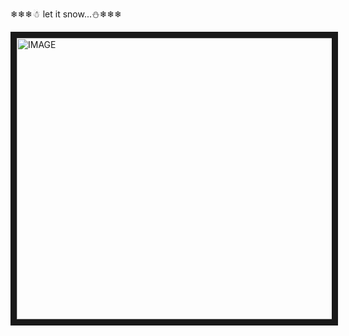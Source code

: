 ❄❄❄☃ let it snow...⛄❄❄❄


<a href="https://www.linkedin.com/feed/update/urn:li:activity:6852414611526864896/" target="_blank"><img src="https://user-images.githubusercontent.com/91973134/147613061-20050f81-c290-4fad-8d67-2358c3e55f71.jpg" alt="IMAGE" width="700" height="450" border="10" /></a>
